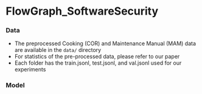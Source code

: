 # FlowGraph_SoftwareSecurity

### Data
* The preprocessed Cooking (COR) and Maintenance Manual (MAM) data are available in the ```data/``` directory
* For statistics of the pre-processed data, please refer to our paper
* Each folder has the train.jsonl, test.jsonl, and val.jsonl used for our experiments



### Model
